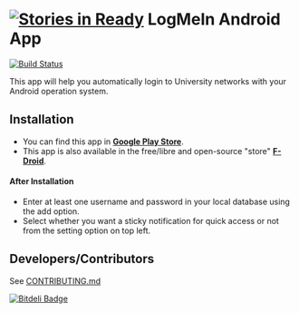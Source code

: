 [![Stories in Ready](https://badge.waffle.io/DevelopFreedom/logmein-android.png?label=ready&title=Ready)](https://waffle.io/DevelopFreedom/logmein-android)
LogMeIn Android App
===================
[![Build Status](https://travis-ci.org/DevelopFreedom/logmein-android.svg)](https://travis-ci.org/DevelopFreedom/logmein-android)

This app will help you automatically login to University networks with your Android operation system.

## Installation
* You can find this app in __[Google Play Store][playstore-app]__.
* This app is also available in the free/libre and open-source "store" __[F-Droid][fdroid-app]__.

#### After Installation
* Enter at least one username and password in your local database using the add option.
* Select whether you want a sticky notification for quick access or not from the setting option on top left.

## Developers/Contributors
See [CONTRIBUTING.md](CONTRIBUTING.md)


[playstore-app]: https://play.google.com/store/apps/details?id=org.developfreedom.logmein
[fdroid-app]: https://f-droid.org/repository/browse/?fdid=org.developfreedom.logmein


[![Bitdeli Badge](https://d2weczhvl823v0.cloudfront.net/DevelopFreedom/logmein-android/trend.png)](https://bitdeli.com/free "Bitdeli Badge")

